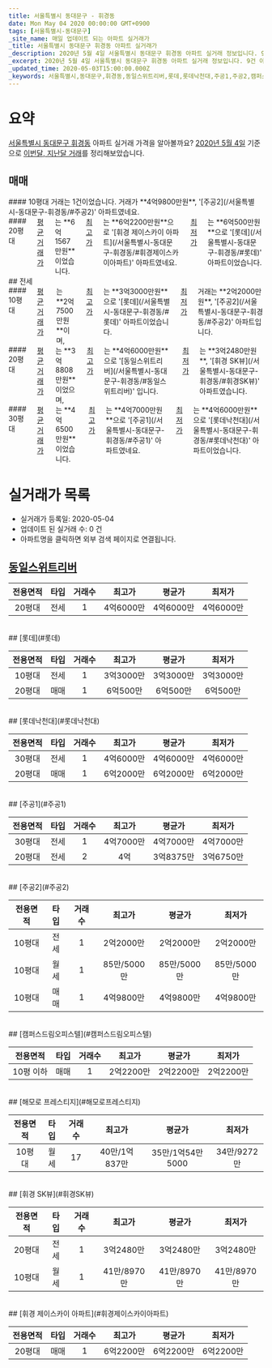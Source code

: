 ```yaml
---
title: 서울특별시 동대문구 - 휘경동
date: Mon May 04 2020 00:00:00 GMT+0900
tags: [서울특별시-동대문구]
_site_name: 매일 업데이트 되는 아파트 실거래가
_title: 서울특별시 동대문구 휘경동 아파트 실거래가
_description: 2020년 5월 4일 서울특별시 동대문구 휘경동 아파트 실거래 정보입니다. 9건 아파트 정보가 있습니다.
_excerpt: 2020년 5월 4일 서울특별시 동대문구 휘경동 아파트 실거래 정보입니다. 9건 아파트 정보가 있습니다.
_updated_time: 2020-05-03T15:00:00.000Z
_keywords: 서울특별시,동대문구,휘경동,동일스위트리버,롯데,롯데낙천대,주공1,주공2,캠퍼스드림오피스텔,해모로 프레스티지,휘경 SK뷰,휘경 제이스카이 아파트
---
```





# 요약
<ins>서울특별시 동대문구 휘경동</ins> 아파트 실거래 가격을 알아볼까요? <ins>2020년 5월 4일</ins> 기준으로 <ins>이번달, 지난달 거래</ins>를 정리해보았습니다.

## 매매
<div class="container">
<div class="six columns" markdown="1">
#### 10평대
거래는 1건이었습니다. 거래가 **4억9800만원**, '[주공2](/서울특별시-동대문구-휘경동/#주공2)' 아파트였네요.
</div>
<div class="six columns" markdown="1">
#### 20평대
<ins>평균 거래가</ins>는 **6억1567만원**이었습니다. <ins>최고가</ins>는 **6억2200만원**으로 '[휘경 제이스카이 아파트](/서울특별시-동대문구-휘경동/#휘경제이스카이아파트)' 아파트였네요. <ins>최저가</ins>는 **6억500만원**으로 '[롯데](/서울특별시-동대문구-휘경동/#롯데)' 아파트이었습니다.
</div>
</div>
## 전세
<div class="container">
<div class="six columns" markdown="1">
#### 10평대
<ins>평균 거래가</ins>는 **2억7500만원**이며, <ins>최고가</ins>는 **3억3000만원**으로 '[롯데](/서울특별시-동대문구-휘경동/#롯데)' 아파트이었습니다. <ins>최저가</ins> 거래는 **2억2000만원**, '[주공2](/서울특별시-동대문구-휘경동/#주공2)' 아파트입니다.
</div>
<div class="six columns" markdown="1">
#### 20평대
<ins>평균 거래가</ins>는 **3억8808만원**이었으며, <ins>최고가</ins>는 **4억6000만원**으로 '[동일스위트리버](/서울특별시-동대문구-휘경동/#동일스위트리버)' 입니다. <ins>최저가</ins>는 **3억2480만원**, '[휘경 SK뷰](/서울특별시-동대문구-휘경동/#휘경SK뷰)' 아파트였습니다.
</div>
</div>
<div class="container">
<div class="twelve columns" markdown="1">
#### 30평대
<ins>평균 거래가</ins>는 **4억6500만원**이었습니다. <ins>최고가</ins>는 **4억7000만원**으로 '[주공1](/서울특별시-동대문구-휘경동/#주공1)' 아파트였네요. <ins>최저가</ins>는 **4억6000만원**으로 '[롯데낙천대](/서울특별시-동대문구-휘경동/#롯데낙천대)' 아파트이었습니다.
</div>
</div>



# 실거래가 목록
- 실거래가 등록일: 2020-05-04
- 업데이트 된 실거래 수: 0 건
- 아파트명을 클릭하면 외부 검색 페이지로 연결됩니다.

## [동일스위트리버](#동일스위트리버)

|전용면적|타입|거래수|최고가|평균가|최저가|
|:---:|:---:|:---:|:---:|:---:|:---:|
|20평대|<span class="deal-type-2">전세</span>|1|4억6000만|4억6000만|4억6000만|

<br/>
## [롯데](#롯데)

|전용면적|타입|거래수|최고가|평균가|최저가|
|:---:|:---:|:---:|:---:|:---:|:---:|
|10평대|<span class="deal-type-2">전세</span>|1|3억3000만|3억3000만|3억3000만|
|20평대|<span class="deal-type-1">매매</span>|1|6억500만|6억500만|6억500만|

<br/>
## [롯데낙천대](#롯데낙천대)

|전용면적|타입|거래수|최고가|평균가|최저가|
|:---:|:---:|:---:|:---:|:---:|:---:|
|30평대|<span class="deal-type-2">전세</span>|1|4억6000만|4억6000만|4억6000만|
|20평대|<span class="deal-type-1">매매</span>|1|6억2000만|6억2000만|6억2000만|

<br/>
## [주공1](#주공1)

|전용면적|타입|거래수|최고가|평균가|최저가|
|:---:|:---:|:---:|:---:|:---:|:---:|
|30평대|<span class="deal-type-2">전세</span>|1|4억7000만|4억7000만|4억7000만|
|20평대|<span class="deal-type-2">전세</span>|2|4억|3억8375만|3억6750만|

<br/>
## [주공2](#주공2)

|전용면적|타입|거래수|최고가|평균가|최저가|
|:---:|:---:|:---:|:---:|:---:|:---:|
|10평대|<span class="deal-type-2">전세</span>|1|2억2000만|2억2000만|2억2000만|
|10평대|<span class="deal-type-3">월세</span>|1|85만/5000만|85만/5000만|85만/5000만|
|10평대|<span class="deal-type-1">매매</span>|1|4억9800만|4억9800만|4억9800만|

<br/>
## [캠퍼스드림오피스텔](#캠퍼스드림오피스텔)

|전용면적|타입|거래수|최고가|평균가|최저가|
|:---:|:---:|:---:|:---:|:---:|:---:|
|10평 이하|<span class="deal-type-1">매매</span>|1|2억2200만|2억2200만|2억2200만|

<br/>
## [해모로 프레스티지](#해모로프레스티지)

|전용면적|타입|거래수|최고가|평균가|최저가|
|:---:|:---:|:---:|:---:|:---:|:---:|
|10평대|<span class="deal-type-3">월세</span>|17|40만/1억837만|35만/1억54만5000|34만/9272만|

<br/>
## [휘경 SK뷰](#휘경SK뷰)

|전용면적|타입|거래수|최고가|평균가|최저가|
|:---:|:---:|:---:|:---:|:---:|:---:|
|20평대|<span class="deal-type-2">전세</span>|1|3억2480만|3억2480만|3억2480만|
|10평대|<span class="deal-type-3">월세</span>|1|41만/8970만|41만/8970만|41만/8970만|

<br/>
## [휘경 제이스카이 아파트](#휘경제이스카이아파트)

|전용면적|타입|거래수|최고가|평균가|최저가|
|:---:|:---:|:---:|:---:|:---:|:---:|
|20평대|<span class="deal-type-1">매매</span>|1|6억2200만|6억2200만|6억2200만|

<br/>



